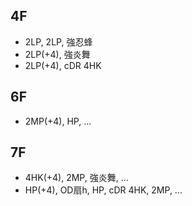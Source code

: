 ## 4F

- 2LP, 2LP, 強忍蜂
- 2LP(+4), 強炎舞
- 2LP(+4), cDR 4HK

## 6F

- 2MP(+4), HP, ...

## 7F

- 4HK(+4), 2MP, 強炎舞, ...
- HP(+4), OD扇h, HP, cDR 4HK, 2MP, ...
